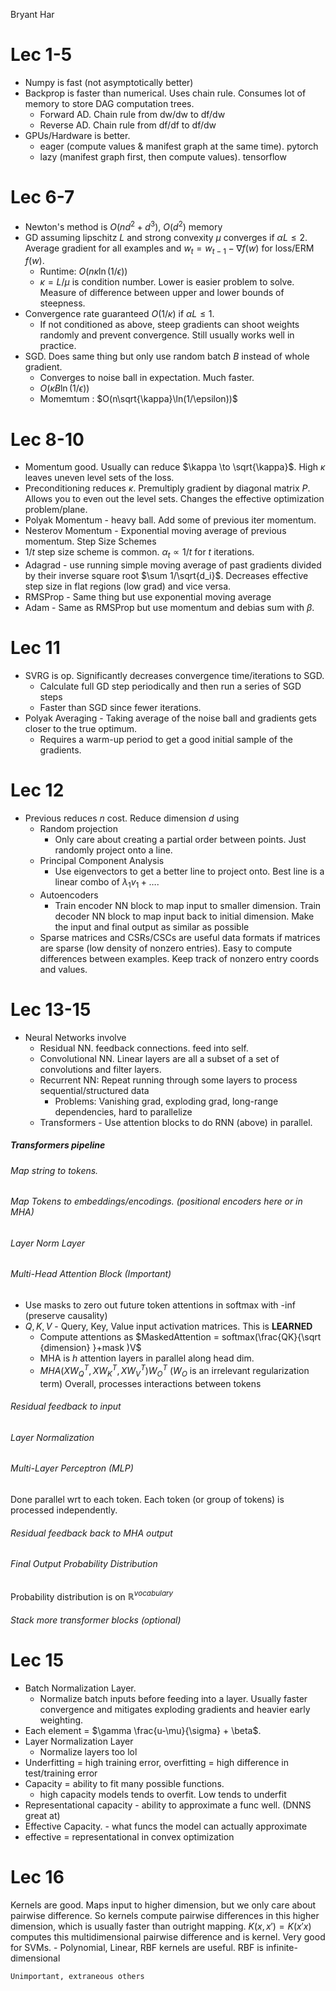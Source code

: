 Bryant Har
# Lec 1-5
- Numpy is fast (not asymptotically better)
- Backprop is faster than numerical. Uses chain rule. Consumes lot of memory to store DAG computation trees.
	- Forward AD. Chain rule from dw/dw to df/dw
	- Reverse AD. Chain rule from df/df to df/dw
- GPUs/Hardware is better.
	- eager (compute values & manifest graph at the same time). pytorch
	- lazy (manifest graph first, then compute values). tensorflow
# Lec 6-7
- Newton's method is $O(nd^2+d^3)$, $O(d^2)$ memory
- GD assuming lipschitz $L$ and strong convexity $\mu$ converges if $\alpha L \leq 2$. Average gradient for all examples and $w_t=w_{t-1} - \nabla f(w)$ for loss/ERM $f(w)$.
	- Runtime: $O(n\kappa \ln(1/\epsilon))$
	- $\kappa=L/\mu$ is condition number. Lower is easier problem to solve. Measure of difference between upper and lower bounds of steepness.
- Convergence rate guaranteed $O(1/\kappa)$ if $\alpha L \leq 1$.
	- If not conditioned as above, steep gradients can shoot weights randomly and prevent convergence. Still usually works well in practice.
- SGD. Does same thing but only use random batch $B$ instead of whole gradient.
	- Converges to noise ball in expectation. Much faster.
	-  $O(\kappa B \ln(1/\epsilon))$
	- Momemtum : $O(n\sqrt{\kappa}\ln(1/\epsilon))$
# Lec 8-10
- Momentum good. Usually can reduce $\kappa \to \sqrt{\kappa}$. High $\kappa$ leaves uneven level sets of the loss.
- Preconditioning reduces $\kappa$. Premultiply gradient by diagonal matrix $P$. Allows you to even out the level sets. Changes the effective optimization problem/plane.
- Polyak Momentum - heavy ball. Add some of previous iter momentum.
- Nesterov Momentum - Exponential moving average of previous momentum.
Step Size Schemes
- $1/t$ step size scheme is common. $\alpha_t \propto 1/t$ for $t$ iterations.
- Adagrad - use running simple moving average of past gradients divided by their inverse square root $\sum 1/\sqrt{d_i}$. Decreases effective step size in flat regions (low grad) and vice versa.
- RMSProp - Same thing but use exponential moving average
- Adam - Same as RMSProp but use momentum and debias sum with $\beta$.
# Lec 11
- SVRG is op. Significantly decreases convergence time/iterations to SGD.
	- Calculate full GD step periodically and then run a series of SGD steps
	- Faster than SGD since fewer iterations.
- Polyak Averaging - Taking average of the noise ball and gradients gets closer to the true optimum. 
	- Requires a warm-up period to get a good initial sample of the gradients.
# Lec 12
- Previous reduces $n$ cost. Reduce dimension $d$ using
	- Random projection
		- Only care about creating a partial order between points. Just randomly project onto a line.
	- Principal Component Analysis
		- Use eigenvectors to get a better line to project onto. Best line is a linear combo of $\lambda_1 v_1 + \dots$.
	- Autoencoders
		- Train encoder NN block to map input to smaller dimension. Train decoder NN block to map input back to initial dimension. Make the input and final output as similar as possible
	- Sparse matrices and CSRs/CSCs are useful data formats if matrices are sparse (low density of nonzero entries). Easy to compute differences between examples. Keep track of nonzero entry coords and values.
# Lec 13-15
- Neural Networks involve
	- Residual NN. feedback connections. feed into self.
	- Convolutional NN. Linear layers are all a subset of a set of convolutions and filter layers.
	- Recurrent NN: Repeat running through some layers to process sequential/structured data
		- Problems: Vanishing grad, exploding grad, long-range dependencies, hard to parallelize
	- Transformers - Use attention blocks to do RNN (above) in parallel.
##### Transformers pipeline
###### Map string to tokens.
###### Map Tokens to embeddings/encodings. (positional encoders here or in MHA)
###### Layer Norm Layer
###### Multi-Head Attention Block (Important)
- Use masks to zero out future token attentions in softmax with -inf (preserve causality)
- $Q,K,V$ - Query, Key, Value input activation matrices. This is **LEARNED**
	- Compute attentions as $MaskedAttention = softmax(\frac{QK}{\sqrt {dimension} }+mask )V$
	- MHA is $h$ attention layers in parallel along head dim.
	- $MHA(XW_Q^T, XW_K^T, XW_V^T)W_O^T$ ($W_O$ is an irrelevant regularization term)
Overall, processes interactions between tokens
###### Residual feedback to input
###### Layer Normalization 
###### Multi-Layer Perceptron (MLP)
Done parallel wrt to each token. Each token (or group of tokens) is processed independently.
###### Residual feedback back to MHA output
###### Final Output Probability Distribution
Probability distribution is on $\mathbb R^{vocabulary}$
###### Stack more transformer blocks (optional)
# Lec 15
- Batch Normalization Layer.
	- Normalize batch inputs before feeding into a layer. Usually faster convergence and mitigates exploding gradients and heavier early weighting.
- Each element = $\gamma \frac{u-\mu}{\sigma} + \beta$.
- Layer Normalization Layer
	- Normalize layers too lol
- Underfitting = high training error, overfitting = high difference in test/training error
- Capacity = ability to fit many possible functions.
	- high capacity models tends to overfit. Low tends to underfit
- Representational capacity - ability to approximate a func well. (DNNS great at)
- Effective Capacity. - what funcs the model can actually approximate
- effective = representational in convex optimization
# Lec 16
Kernels are good. Maps input to higher dimension, but we only care about pairwise difference. So kernels compute pairwise differences in this higher dimension, which is usually faster than outright mapping.
$K(x,x') = K(x'x)$ computes this multidimensional pairwise difference and is kernel. Very good for SVMs.
	- Polynomial, Linear, RBF kernels are useful. RBF is infinite-dimensional

```
Unimportant, extraneous others
```